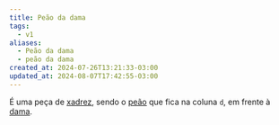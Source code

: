 ```yaml
---
title: Peão da dama
tags:
  - v1
aliases:
  - Peão da dama
  - peão da dama
created_at: 2024-07-26T13:21:33-03:00
updated_at: 2024-08-07T17:42:55-03:00
---
```


É uma peça de [xadrez](../../../../sementes/2024/07/06/2024-07-06-Xadrez.md), sendo o [peão](../06/Xadrez_Peao.md) que fica na coluna `d`, em frente à [dama](../07/Xadrez_Dama.md).
